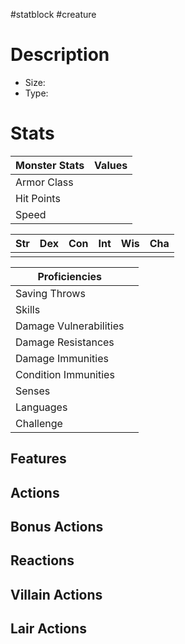 #statblock #creature
# Description
- Size:
- Type:



# Stats
| Monster Stats | Values |
| ------------- | ------ |
| Armor Class   |        |
| Hit Points    |        |
| Speed         |        |

| Str | Dex | Con | Int | Wis | Cha |
| --- | --- | --- | --- | --- | --- |
|     |     |     |     |     |     |

| Proficiencies          |     |
| ---------------------- | --- |
| Saving Throws          |     |
| Skills                 |     |
| Damage Vulnerabilities |     |
| Damage Resistances     |     |
| Damage Immunities      |     |
| Condition Immunities   |     |
| Senses                 |     |
| Languages              |     |
| Challenge              |     |

## Features


## Actions

## Bonus Actions

## Reactions

## Villain Actions

## Lair Actions
